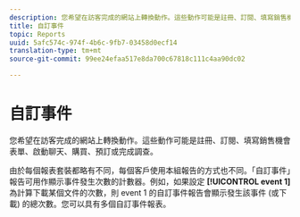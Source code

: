 ```yaml
---
description: 您希望在訪客完成的網站上轉換動作。這些動作可能是註冊、訂閱、填寫銷售機會表單、啟動聊天、購買、預訂或完成調查。
title: 自訂事件
topic: Reports
uuid: 5afc574c-974f-4b6c-9fb7-03458d0ecf14
translation-type: tm+mt
source-git-commit: 99ee24efaa517e8da700c67818c111c4aa90dc02

---
```



# 自訂事件

您希望在訪客完成的網站上轉換動作。這些動作可能是註冊、訂閱、填寫銷售機會表單、啟動聊天、購買、預訂或完成調查。

由於每個報表套裝都略有不同，每個客戶使用本組報告的方式也不同。「自訂事件」報告可用作顯示事件發生次數的計數器。例如，如果設定 **[!UICONTROL event 1]** 為計算下載某個文件的次數，則 event 1 的自訂事件報告會顯示發生該事件 (或下載) 的總次數。您可以具有多個自訂事件報表。
